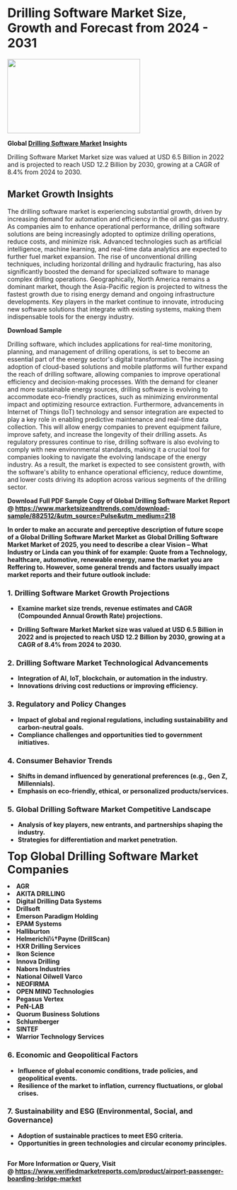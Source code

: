 <H1>Drilling Software Market Size, Growth and Forecast from 2024 - 2031</H1><img class="aligncenter size-medium wp-image-584254" src="https://thirdeyenews.in/wp-content/uploads/2024/09/Global-Market-Research-300x168.jpeg" alt="" width="300" height="168" /><p><strong>Global&nbsp;<a href="https://www.marketsizeandtrends.com/download-sample/882512/&amp;utm_source=Pulse&amp;utm_medium=218">Drilling Software Market</a> Insights</strong></p><p>Drilling Software Market Market size was valued at USD 6.5 Billion in 2022 and is projected to reach USD 12.2 Billion by 2030, growing at a CAGR of 8.4% from 2024 to 2030.</p><p><h2>Market Growth Insights</h2> <p>The drilling software market is experiencing substantial growth, driven by increasing demand for automation and efficiency in the oil and gas industry. As companies aim to enhance operational performance, drilling software solutions are being increasingly adopted to optimize drilling operations, reduce costs, and minimize risk. Advanced technologies such as artificial intelligence, machine learning, and real-time data analytics are expected to further fuel market expansion. The rise of unconventional drilling techniques, including horizontal drilling and hydraulic fracturing, has also significantly boosted the demand for specialized software to manage complex drilling operations. Geographically, North America remains a dominant market, though the Asia-Pacific region is projected to witness the fastest growth due to rising energy demand and ongoing infrastructure developments. Key players in the market continue to innovate, introducing new software solutions that integrate with existing systems, making them indispensable tools for the energy industry.</p> <p><strong>Download Sample</strong></p> <p>Drilling software, which includes applications for real-time monitoring, planning, and management of drilling operations, is set to become an essential part of the energy sector's digital transformation. The increasing adoption of cloud-based solutions and mobile platforms will further expand the reach of drilling software, allowing companies to improve operational efficiency and decision-making processes. With the demand for cleaner and more sustainable energy sources, drilling software is evolving to accommodate eco-friendly practices, such as minimizing environmental impact and optimizing resource extraction. Furthermore, advancements in Internet of Things (IoT) technology and sensor integration are expected to play a key role in enabling predictive maintenance and real-time data collection. This will allow energy companies to prevent equipment failure, improve safety, and increase the longevity of their drilling assets. As regulatory pressures continue to rise, drilling software is also evolving to comply with new environmental standards, making it a crucial tool for companies looking to navigate the evolving landscape of the energy industry. As a result, the market is expected to see consistent growth, with the software's ability to enhance operational efficiency, reduce downtime, and lower costs driving its adoption across various segments of the drilling sector.</p> <p><strong></p><p><span class=""><strong>Download Full PDF Sample Copy of Global Drilling Software Market Report</strong> @ <a href="https://www.marketsizeandtrends.com/download-sample/882512/&amp;utm_source=Pulse&amp;utm_medium=218" target="_blank">https://www.marketsizeandtrends.com/download-sample/882512/&amp;utm_source=Pulse&amp;utm_medium=218</a></span></p><p>In order to make an accurate and perceptive description of future scope of a Global&nbsp;Drilling Software Market Market as Global&nbsp;Drilling Software Market Market of 2025, you need to describe a clear Vision &ndash; What Industry or Linda can you think of for example: Quote from a Technology, healthcare, automotive, renewable energy, name the market you are Reffering to. However, some general trends and factors usually impact market reports and their future outlook include:</p><h3>1.&nbsp;<strong>Drilling Software Market Growth Projections</strong></h3><ul><li>Examine market size trends, revenue estimates and CAGR (Compounded Annual Growth Rate) projections.</li><li><p>Drilling Software Market Market size was valued at USD 6.5 Billion in 2022 and is projected to reach USD 12.2 Billion by 2030, growing at a CAGR of 8.4% from 2024 to 2030.</p></li></ul><h3>2.&nbsp;<strong>Drilling Software Market Technological Advancements</strong></h3><ul><li>Integration of AI, IoT, blockchain, or automation in the industry.</li><li>Innovations driving cost reductions or improving efficiency.</li></ul><h3>3.&nbsp;<strong>Regulatory and Policy Changes</strong></h3><ul><li>Impact of global and regional regulations, including sustainability and carbon-neutral goals.</li><li>Compliance challenges and opportunities tied to government initiatives.</li></ul><h3>4.&nbsp;<strong>Consumer Behavior Trends</strong></h3><ul><li>Shifts in demand influenced by generational preferences (e.g., Gen Z, Millennials).</li><li>Emphasis on eco-friendly, ethical, or personalized products/services.</li></ul><h3>5.&nbsp;<strong>Global Drilling Software Market Competitive Landscape</strong></h3><ul><li>Analysis of key players, new entrants, and partnerships shaping the industry.</li><li>Strategies for differentiation and market penetration.</li></ul><p data-pm-slice="1 1 []"><span style="color: inherit; font-family: inherit; font-size: 25px;">Top Global Drilling Software Market Companies</span></p><div class="" data-test-id=""><p><li>AGR</li><li> AKITA DRILLING</li><li> Digital Drilling Data Systems</li><li> Drillsoft</li><li> Emerson Paradigm Holding</li><li> EPAM Systems</li><li> Halliburton</li><li> Helmerichï¼†Payne (DrillScan)</li><li> HXR Drilling Services</li><li> Ikon Science</li><li> Innova Drilling</li><li> Nabors Industries</li><li> National Oilwell Varco</li><li> NEOFIRMA</li><li> OPEN MIND Technologies</li><li> Pegasus Vertex</li><li> PeN-LAB</li><li> Quorum Business Solutions</li><li> Schlumberger</li><li> SINTEF</li><li> Warrior Technology Services</li></p></div><h3>6.&nbsp;<strong>Economic and Geopolitical Factors</strong></h3><ul><li>Influence of global economic conditions, trade policies, and geopolitical events.</li><li>Resilience of the market to inflation, currency fluctuations, or global crises.</li></ul><h3>7.&nbsp;<strong>Sustainability and ESG (Environmental, Social, and Governance)</strong></h3><ul><li>Adoption of sustainable practices to meet ESG criteria.</li><li>Opportunities in green technologies and circular economy principles.</li></ul><h2><strong style="font-size: 14px;">For More Information or Query, Visit @&nbsp;</strong><a style="background-color: #ffffff; font-size: 14px;" href="https://www.marketsizeandtrends.com/report/drilling-software-market/" target="_blank">https://www.verifiedmarketreports.com/product/airport-passenger-boarding-bridge-market</a></h2>
